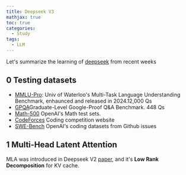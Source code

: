 ```yaml
---
title: Deepseek V3
mathjax: true
toc: true
categories:
  - Study
tags:
  - LLM
---
```


Let's summarize the learning of [deepseek](https://arxiv.org/abs/2412.19437) from recent weeks

## 0 Testing datasets
- [MMLU-Pro](https://github.com/TIGER-AI-Lab/MMLU-Pro): Univ of Waterloo's Multi-Task Language Understanding Benchmark, enhaunced and released in 2024.12,000 Qs
- [GPQA](https://huggingface.co/datasets/Idavidrein/gpqa)Graduate-Level Google-Proof Q&A Benchmark. 448 Qs
- [Math-500](https://huggingface.co/datasets/HuggingFaceH4/MATH-500) OpenAI's Math test sets.
- [CodeForces](https://codeforces.com/) Coding competition website
- [SWE-Bench](https://www.swebench.com/) OpenAI's coding datasets from Github issues

## 1 Multi-Head Latent Attention
MLA was introduced in Deepseek V2 [paper](https://arxiv.org/pdf/2405.04434), and it's **Low Rank Decomposition** for KV cache.